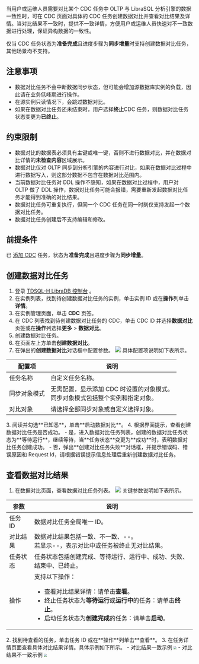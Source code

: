 当用户或运维人员需要对比某个 CDC 任务中 OLTP 与 LibraSQL 分析引擎的数据一致性时，可在 CDC 页面对具体的 CDC 任务创建数据对比并查看对比结果及详情。当对比结果不一致时，提供不一致详情，方便用户或运维人员快速对不一致数据进行处理，保证异构数据的一致性。

仅当 CDC 任务状态为**准备完成**且进度步骤为**同步增量**时支持创建数据对比任务，其他场景均不支持。

## 注意事项
- 数据对比任务不会中断数据同步状态，但可能会增加源数据库实例的负载，因此请在业务低峰期进行操作。
- 在源实例只读情况下，会跳过数据对比。
- 如果在数据对比任务还未结束时，用户选择**终止**CDC 任务，则数据对比任务状态变更为**已终止**。

## 约束限制
- 数据对比的数据表必须具有主键或唯一键，否则不进行数据对比，并在数据对比详情的**未检查内容**区域展示。 
- 数据对比仅对 OLTP 同步到分析引擎的内容进行对比，如果在数据对比过程中进行数据写入，则这部分数据不包含在数据对比范围内。
- 当前数据对比任务对 DDL 操作不感知，如果在数据对比过程中，用户对 OLTP 做了 DDL 操作，数据对比任务可能会报错，需要重新发起数据对比任务才能得到准确的对比结果。 
- 数据对比任务可重复执行，但同一个 CDC 任务在同一时刻仅支持发起一个数据对比任务。
- 数据对比任务创建后不支持编辑和修改。

## 前提条件
已 [添加 CDC](https://cloud.tencent.com/document/product/1488/63678) 任务，状态为**准备完成**且进度步骤为**同步增量**。

## 创建数据对比任务
1. 登录 [TDSQL-H LibraDB 控制台](https://console.cloud.tencent.com/libradb/instance) 。
2. 在实例列表，找到待创建数据对比任务的实例，单击实例 ID 或在**操作**列单击**详情**。
3. 在实例管理页面，单击 **CDC** 页签。
4. 在 CDC 列表找到待创建数据对比任务的 CDC，单击 CDC ID 并选择**数据对比**页签或在**操作**列选择**更多** > **数据对比**。
5. 创建数据对比任务。
  1. 在页面左上方单击**创建数据对比**。
  2. 在弹出的**创建数据对比**对话框中配置参数。
![](https://qcloudimg.tencent-cloud.cn/raw/8434d260d530cc79721cbe35ce75480e.png)
具体配置项说明如下表所示。
<table>
<thead><tr><th>配置项</th><th>说明</th></tr></thead>
<tbody><tr>
<td>任务名称</td><td>自定义任务名称。</td></tr>
<tr>
<td>同步对象模式</td>
<td>无需配置，显示添加 CDC 时设置的对象模式。<br>同步对象模式包括整个实例和指定对象。</td></tr>
<tr>
<td>对比对象</td>
<td>请选择全部同步对象或自定义选择对象。</td></tr>
</tbody></table>
  3. 阅读并勾选**已知悉**，单击**启动数据对比**。
  4. 根据界面提示，查看创建数据对比任务是否成功。
    - 是，进入数据对比任务列表，创建的数据对比任务状态为**等待运行**，继续等待，当**任务状态**变更为**成功**时，表明数据对比任务创建成功。
    - 否，弹出**创建对比任务失败**对话框，并提示错误码、错误原因和 Request Id，请根据错误提示信息处理后重新创建数据对比任务。

## 查看数据对比结果
1. 在数据对比页面，查看数据对比任务列表。
![](https://qcloudimg.tencent-cloud.cn/raw/431cb4dc6d2e67beb1b0d67bdffe8d49.png)
关键参数说明如下表所示。
<table>
<thead><tr><th>参数</th><th>说明</th></tr></thead>
<tbody><tr>
<td>任务 ID</td><td>数据对比任务全局唯一 ID。</td></tr>
<tr>
<td>对比结果</td>
<td>数据对比结果包括一致、不一致、--。<br>若显示--，表示对比中或任务被终止无对比结果。</td></tr>
<tr>
<td>任务状态</td>
<td>任务状态包括创建完成、等待运行、运行中、成功、失败、结束中、已终止。</td></tr>
<tr>
<td>操作</td>
<td>支持以下操作：<ul><li>查看对比结果详情：请单击<strong>查看</strong>。</li><li>终止任务状态为<strong>等待运行</strong>或<strong>运行中</strong>的任务：请单击<strong>终止</strong>。</li><li>启动任务状态为<strong>创建完成</strong>的任务：请单击<strong>启动</strong>。</li></ul></td></tr>
</tbody></table>
2. 找到待查看的任务，单击任务 ID 或在**操作**列单击**查看**。
3. 在任务详情页面查看具体对比结果详情。具体示例如下所示。
  - 对比结果一致示例
<img src="https://qcloudimg.tencent-cloud.cn/raw/b54231e37fd788080c724724831b3539.png"  style="zoom:50%;">
  - 对比结果不一致示例
<img src="https://qcloudimg.tencent-cloud.cn/raw/fa1cd0bbda00e34bf0409ee62ba3bf33.png"  style="zoom:50%;">

